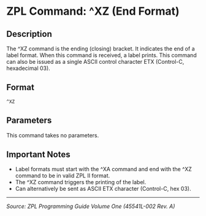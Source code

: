 # ZPL Command: ^XZ (End Format)

## Description
The ^XZ command is the ending (closing) bracket. It indicates the end of a label format. When this command is received, a label prints. This command can also be issued as a single ASCII control character ETX (Control-C, hexadecimal 03).

## Format
```
^XZ
```

## Parameters
This command takes no parameters.

## Important Notes
- Label formats must start with the ^XA command and end with the ^XZ command to be in valid ZPL II format.
- The ^XZ command triggers the printing of the label.
- Can alternatively be sent as ASCII ETX character (Control-C, hex 03).

---
*Source: ZPL Programming Guide Volume One (45541L-002 Rev. A)*